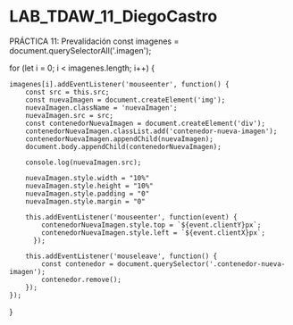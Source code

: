 # LAB_TDAW_11_DiegoCastro
PRÁCTICA 11: Prevalidación
const imagenes = document.querySelectorAll('.imagen');

for (let i = 0; i < imagenes.length; i++) {

    imagenes[i].addEventListener('mouseenter', function() {
        const src = this.src;
        const nuevaImagen = document.createElement('img');
        nuevaImagen.className = 'nuevaImagen';
        nuevaImagen.src = src;
        const contenedorNuevaImagen = document.createElement('div');
        contenedorNuevaImagen.classList.add('contenedor-nueva-imagen');
        contenedorNuevaImagen.appendChild(nuevaImagen);
        document.body.appendChild(contenedorNuevaImagen);
        
        console.log(nuevaImagen.src);

        nuevaImagen.style.width = "10%"
        nuevaImagen.style.height = "10%"
        nuevaImagen.style.padding = "0"
        nuevaImagen.style.margin = "0"
        
        this.addEventListener('mouseenter', function(event) {
            contenedorNuevaImagen.style.top = `${event.clientY}px`;
            contenedorNuevaImagen.style.left = `${event.clientX}px`;
          });

        this.addEventListener('mouseleave', function() {
            const contenedor = document.querySelector('.contenedor-nueva-imagen');
            contenedor.remove();
        });
    });


    
}

